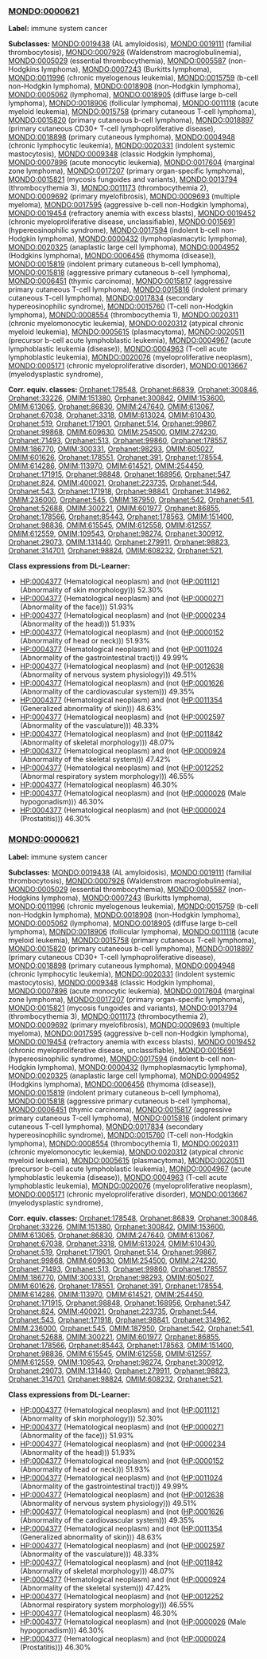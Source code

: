 
### [MONDO:0000621](http://purl.obolibrary.org/obo/MONDO_0000621)
**Label:** immune system cancer

**Subclasses:** [MONDO:0019438](http://purl.obolibrary.org/obo/MONDO_0019438) (AL amyloidosis), [MONDO:0019111](http://purl.obolibrary.org/obo/MONDO_0019111) (familial thrombocytosis), [MONDO:0007926](http://purl.obolibrary.org/obo/MONDO_0007926) (Waldenstrom macroglobulinemia), [MONDO:0005029](http://purl.obolibrary.org/obo/MONDO_0005029) (essential thrombocythemia), [MONDO:0005587](http://purl.obolibrary.org/obo/MONDO_0005587) (non-Hodgkins lymphoma), [MONDO:0007243](http://purl.obolibrary.org/obo/MONDO_0007243) (Burkitts lymphoma), [MONDO:0011996](http://purl.obolibrary.org/obo/MONDO_0011996) (chronic myelogenous leukemia), [MONDO:0015759](http://purl.obolibrary.org/obo/MONDO_0015759) (b-cell non-Hodgkin lymphoma), [MONDO:0018908](http://purl.obolibrary.org/obo/MONDO_0018908) (non-Hodgkin lymphoma), [MONDO:0005062](http://purl.obolibrary.org/obo/MONDO_0005062) (lymphoma), [MONDO:0018905](http://purl.obolibrary.org/obo/MONDO_0018905) (diffuse large b-cell lymphoma), [MONDO:0018906](http://purl.obolibrary.org/obo/MONDO_0018906) (follicular lymphoma), [MONDO:0011118](http://purl.obolibrary.org/obo/MONDO_0011118) (acute myeloid leukemia), [MONDO:0015758](http://purl.obolibrary.org/obo/MONDO_0015758) (primary cutaneous T-cell lymphoma), [MONDO:0015820](http://purl.obolibrary.org/obo/MONDO_0015820) (primary cutaneous b-cell lymphoma), [MONDO:0018897](http://purl.obolibrary.org/obo/MONDO_0018897) (primary cutaneous CD30+ T-cell lymphoproliferative disease), [MONDO:0018898](http://purl.obolibrary.org/obo/MONDO_0018898) (primary cutaneous lymphoma), [MONDO:0004948](http://purl.obolibrary.org/obo/MONDO_0004948) (chronic lymphocytic leukemia), [MONDO:0020331](http://purl.obolibrary.org/obo/MONDO_0020331) (indolent systemic mastocytosis), [MONDO:0009348](http://purl.obolibrary.org/obo/MONDO_0009348) (classic Hodgkin lymphoma), [MONDO:0007896](http://purl.obolibrary.org/obo/MONDO_0007896) (acute monocytic leukemia), [MONDO:0017604](http://purl.obolibrary.org/obo/MONDO_0017604) (marginal zone lymphoma), [MONDO:0017207](http://purl.obolibrary.org/obo/MONDO_0017207) (primary organ-specific lymphoma), [MONDO:0015821](http://purl.obolibrary.org/obo/MONDO_0015821) (mycosis fungoides and variants), [MONDO:0013794](http://purl.obolibrary.org/obo/MONDO_0013794) (thrombocythemia 3), [MONDO:0011173](http://purl.obolibrary.org/obo/MONDO_0011173) (thrombocythemia 2), [MONDO:0009692](http://purl.obolibrary.org/obo/MONDO_0009692) (primary myelofibrosis), [MONDO:0009693](http://purl.obolibrary.org/obo/MONDO_0009693) (multiple myeloma), [MONDO:0017595](http://purl.obolibrary.org/obo/MONDO_0017595) (aggressive b-cell non-Hodgkin lymphoma), [MONDO:0019454](http://purl.obolibrary.org/obo/MONDO_0019454) (refractory anemia with excess blasts), [MONDO:0019452](http://purl.obolibrary.org/obo/MONDO_0019452) (chronic myeloproliferative disease, unclassifiable), [MONDO:0015691](http://purl.obolibrary.org/obo/MONDO_0015691) (hypereosinophilic syndrome), [MONDO:0017594](http://purl.obolibrary.org/obo/MONDO_0017594) (indolent b-cell non-Hodgkin lymphoma), [MONDO:0000432](http://purl.obolibrary.org/obo/MONDO_0000432) (lymphoplasmacytic lymphoma), [MONDO:0020325](http://purl.obolibrary.org/obo/MONDO_0020325) (anaplastic large cell lymphoma), [MONDO:0004952](http://purl.obolibrary.org/obo/MONDO_0004952) (Hodgkins lymphoma), [MONDO:0006456](http://purl.obolibrary.org/obo/MONDO_0006456) (thymoma (disease)), [MONDO:0015819](http://purl.obolibrary.org/obo/MONDO_0015819) (indolent primary cutaneous b-cell lymphoma), [MONDO:0015818](http://purl.obolibrary.org/obo/MONDO_0015818) (aggressive primary cutaneous b-cell lymphoma), [MONDO:0006451](http://purl.obolibrary.org/obo/MONDO_0006451) (thymic carcinoma), [MONDO:0015817](http://purl.obolibrary.org/obo/MONDO_0015817) (aggressive primary cutaneous T-cell lymphoma), [MONDO:0015816](http://purl.obolibrary.org/obo/MONDO_0015816) (indolent primary cutaneous T-cell lymphoma), [MONDO:0017834](http://purl.obolibrary.org/obo/MONDO_0017834) (secondary hypereosinophilic syndrome), [MONDO:0015760](http://purl.obolibrary.org/obo/MONDO_0015760) (T-cell non-Hodgkin lymphoma), [MONDO:0008554](http://purl.obolibrary.org/obo/MONDO_0008554) (thrombocythemia 1), [MONDO:0020311](http://purl.obolibrary.org/obo/MONDO_0020311) (chronic myelomonocytic leukemia), [MONDO:0020312](http://purl.obolibrary.org/obo/MONDO_0020312) (atypical chronic myeloid leukemia), [MONDO:0005615](http://purl.obolibrary.org/obo/MONDO_0005615) (plasmacytoma), [MONDO:0020511](http://purl.obolibrary.org/obo/MONDO_0020511) (precursor b-cell acute lymphoblastic leukemia), [MONDO:0004967](http://purl.obolibrary.org/obo/MONDO_0004967) (acute lymphoblastic leukemia (disease)), [MONDO:0004963](http://purl.obolibrary.org/obo/MONDO_0004963) (T-cell acute lymphoblastic leukemia), [MONDO:0020076](http://purl.obolibrary.org/obo/MONDO_0020076) (myeloproliferative neoplasm), [MONDO:0005171](http://purl.obolibrary.org/obo/MONDO_0005171) (chronic myeloproliferative disorder), [MONDO:0013667](http://purl.obolibrary.org/obo/MONDO_0013667) (myelodysplastic syndrome), 

**Corr. equiv. classes:** [Orphanet:178548](http://www.orpha.net/ORDO/Orphanet_178548), [Orphanet:86839](http://www.orpha.net/ORDO/Orphanet_86839), [Orphanet:300846](http://www.orpha.net/ORDO/Orphanet_300846), [Orphanet:33226](http://www.orpha.net/ORDO/Orphanet_33226), [OMIM:151380](http://purl.obolibrary.org/obo/OMIM_151380), [Orphanet:300842](http://www.orpha.net/ORDO/Orphanet_300842), [OMIM:153600](http://purl.obolibrary.org/obo/OMIM_153600), [OMIM:613065](http://purl.obolibrary.org/obo/OMIM_613065), [Orphanet:86830](http://www.orpha.net/ORDO/Orphanet_86830), [OMIM:247640](http://purl.obolibrary.org/obo/OMIM_247640), [OMIM:613067](http://purl.obolibrary.org/obo/OMIM_613067), [Orphanet:67038](http://www.orpha.net/ORDO/Orphanet_67038), [Orphanet:3318](http://www.orpha.net/ORDO/Orphanet_3318), [OMIM:613024](http://purl.obolibrary.org/obo/OMIM_613024), [OMIM:610430](http://purl.obolibrary.org/obo/OMIM_610430), [Orphanet:519](http://www.orpha.net/ORDO/Orphanet_519), [Orphanet:171901](http://www.orpha.net/ORDO/Orphanet_171901), [Orphanet:514](http://www.orpha.net/ORDO/Orphanet_514), [Orphanet:99867](http://www.orpha.net/ORDO/Orphanet_99867), [Orphanet:99868](http://www.orpha.net/ORDO/Orphanet_99868), [OMIM:609630](http://purl.obolibrary.org/obo/OMIM_609630), [OMIM:254500](http://purl.obolibrary.org/obo/OMIM_254500), [OMIM:274230](http://purl.obolibrary.org/obo/OMIM_274230), [Orphanet:71493](http://www.orpha.net/ORDO/Orphanet_71493), [Orphanet:513](http://www.orpha.net/ORDO/Orphanet_513), [Orphanet:99860](http://www.orpha.net/ORDO/Orphanet_99860), [Orphanet:178557](http://www.orpha.net/ORDO/Orphanet_178557), [OMIM:186770](http://purl.obolibrary.org/obo/OMIM_186770), [OMIM:300331](http://purl.obolibrary.org/obo/OMIM_300331), [Orphanet:98293](http://www.orpha.net/ORDO/Orphanet_98293), [OMIM:605027](http://purl.obolibrary.org/obo/OMIM_605027), [OMIM:601626](http://purl.obolibrary.org/obo/OMIM_601626), [Orphanet:178551](http://www.orpha.net/ORDO/Orphanet_178551), [Orphanet:391](http://www.orpha.net/ORDO/Orphanet_391), [Orphanet:178554](http://www.orpha.net/ORDO/Orphanet_178554), [OMIM:614286](http://purl.obolibrary.org/obo/OMIM_614286), [OMIM:113970](http://purl.obolibrary.org/obo/OMIM_113970), [OMIM:614521](http://purl.obolibrary.org/obo/OMIM_614521), [OMIM:254450](http://purl.obolibrary.org/obo/OMIM_254450), [Orphanet:171915](http://www.orpha.net/ORDO/Orphanet_171915), [Orphanet:98848](http://www.orpha.net/ORDO/Orphanet_98848), [Orphanet:168956](http://www.orpha.net/ORDO/Orphanet_168956), [Orphanet:547](http://www.orpha.net/ORDO/Orphanet_547), [Orphanet:824](http://www.orpha.net/ORDO/Orphanet_824), [OMIM:400021](http://purl.obolibrary.org/obo/OMIM_400021), [Orphanet:223735](http://www.orpha.net/ORDO/Orphanet_223735), [Orphanet:544](http://www.orpha.net/ORDO/Orphanet_544), [Orphanet:543](http://www.orpha.net/ORDO/Orphanet_543), [Orphanet:171918](http://www.orpha.net/ORDO/Orphanet_171918), [Orphanet:98841](http://www.orpha.net/ORDO/Orphanet_98841), [Orphanet:314962](http://www.orpha.net/ORDO/Orphanet_314962), [OMIM:236000](http://purl.obolibrary.org/obo/OMIM_236000), [Orphanet:545](http://www.orpha.net/ORDO/Orphanet_545), [OMIM:187950](http://purl.obolibrary.org/obo/OMIM_187950), [Orphanet:542](http://www.orpha.net/ORDO/Orphanet_542), [Orphanet:541](http://www.orpha.net/ORDO/Orphanet_541), [Orphanet:52688](http://www.orpha.net/ORDO/Orphanet_52688), [OMIM:300221](http://purl.obolibrary.org/obo/OMIM_300221), [OMIM:601977](http://purl.obolibrary.org/obo/OMIM_601977), [Orphanet:86855](http://www.orpha.net/ORDO/Orphanet_86855), [Orphanet:178566](http://www.orpha.net/ORDO/Orphanet_178566), [Orphanet:85443](http://www.orpha.net/ORDO/Orphanet_85443), [Orphanet:178563](http://www.orpha.net/ORDO/Orphanet_178563), [OMIM:151400](http://purl.obolibrary.org/obo/OMIM_151400), [Orphanet:98836](http://www.orpha.net/ORDO/Orphanet_98836), [OMIM:615545](http://purl.obolibrary.org/obo/OMIM_615545), [OMIM:612558](http://purl.obolibrary.org/obo/OMIM_612558), [OMIM:612557](http://purl.obolibrary.org/obo/OMIM_612557), [OMIM:612559](http://purl.obolibrary.org/obo/OMIM_612559), [OMIM:109543](http://purl.obolibrary.org/obo/OMIM_109543), [Orphanet:98274](http://www.orpha.net/ORDO/Orphanet_98274), [Orphanet:300912](http://www.orpha.net/ORDO/Orphanet_300912), [Orphanet:29073](http://www.orpha.net/ORDO/Orphanet_29073), [OMIM:131440](http://purl.obolibrary.org/obo/OMIM_131440), [Orphanet:279911](http://www.orpha.net/ORDO/Orphanet_279911), [Orphanet:98823](http://www.orpha.net/ORDO/Orphanet_98823), [Orphanet:314701](http://www.orpha.net/ORDO/Orphanet_314701), [Orphanet:98824](http://www.orpha.net/ORDO/Orphanet_98824), [OMIM:608232](http://purl.obolibrary.org/obo/OMIM_608232), [Orphanet:521](http://www.orpha.net/ORDO/Orphanet_521), 

**Class expressions from DL-Learner:**

- [HP:0004377](http://purl.obolibrary.org/obo/HP_0004377) (Hematological neoplasm) and (not ([HP:0011121](http://purl.obolibrary.org/obo/HP_0011121) (Abnormality of skin morphology))) 52.30%
- [HP:0004377](http://purl.obolibrary.org/obo/HP_0004377) (Hematological neoplasm) and (not ([HP:0000271](http://purl.obolibrary.org/obo/HP_0000271) (Abnormality of the face))) 51.93%
- [HP:0004377](http://purl.obolibrary.org/obo/HP_0004377) (Hematological neoplasm) and (not ([HP:0000234](http://purl.obolibrary.org/obo/HP_0000234) (Abnormality of the head))) 51.93%
- [HP:0004377](http://purl.obolibrary.org/obo/HP_0004377) (Hematological neoplasm) and (not ([HP:0000152](http://purl.obolibrary.org/obo/HP_0000152) (Abnormality of head or neck))) 51.93%
- [HP:0004377](http://purl.obolibrary.org/obo/HP_0004377) (Hematological neoplasm) and (not ([HP:0011024](http://purl.obolibrary.org/obo/HP_0011024) (Abnormality of the gastrointestinal tract))) 49.99%
- [HP:0004377](http://purl.obolibrary.org/obo/HP_0004377) (Hematological neoplasm) and (not ([HP:0012638](http://purl.obolibrary.org/obo/HP_0012638) (Abnormality of nervous system physiology))) 49.51%
- [HP:0004377](http://purl.obolibrary.org/obo/HP_0004377) (Hematological neoplasm) and (not ([HP:0001626](http://purl.obolibrary.org/obo/HP_0001626) (Abnormality of the cardiovascular system))) 49.35%
- [HP:0004377](http://purl.obolibrary.org/obo/HP_0004377) (Hematological neoplasm) and (not ([HP:0011354](http://purl.obolibrary.org/obo/HP_0011354) (Generalized abnormality of skin))) 48.63%
- [HP:0004377](http://purl.obolibrary.org/obo/HP_0004377) (Hematological neoplasm) and (not ([HP:0002597](http://purl.obolibrary.org/obo/HP_0002597) (Abnormality of the vasculature))) 48.33%
- [HP:0004377](http://purl.obolibrary.org/obo/HP_0004377) (Hematological neoplasm) and (not ([HP:0011842](http://purl.obolibrary.org/obo/HP_0011842) (Abnormality of skeletal morphology))) 48.07%
- [HP:0004377](http://purl.obolibrary.org/obo/HP_0004377) (Hematological neoplasm) and (not ([HP:0000924](http://purl.obolibrary.org/obo/HP_0000924) (Abnormality of the skeletal system))) 47.42%
- [HP:0004377](http://purl.obolibrary.org/obo/HP_0004377) (Hematological neoplasm) and (not ([HP:0012252](http://purl.obolibrary.org/obo/HP_0012252) (Abnormal respiratory system morphology))) 46.55%
- [HP:0004377](http://purl.obolibrary.org/obo/HP_0004377) (Hematological neoplasm) 46.30%
- [HP:0004377](http://purl.obolibrary.org/obo/HP_0004377) (Hematological neoplasm) and (not ([HP:0000026](http://purl.obolibrary.org/obo/HP_0000026) (Male hypogonadism))) 46.30%
- [HP:0004377](http://purl.obolibrary.org/obo/HP_0004377) (Hematological neoplasm) and (not ([HP:0000024](http://purl.obolibrary.org/obo/HP_0000024) (Prostatitis))) 46.30%



### [MONDO:0000621](http://purl.obolibrary.org/obo/MONDO_0000621)
**Label:** immune system cancer

**Subclasses:** [MONDO:0019438](http://purl.obolibrary.org/obo/MONDO_0019438) (AL amyloidosis), [MONDO:0019111](http://purl.obolibrary.org/obo/MONDO_0019111) (familial thrombocytosis), [MONDO:0007926](http://purl.obolibrary.org/obo/MONDO_0007926) (Waldenstrom macroglobulinemia), [MONDO:0005029](http://purl.obolibrary.org/obo/MONDO_0005029) (essential thrombocythemia), [MONDO:0005587](http://purl.obolibrary.org/obo/MONDO_0005587) (non-Hodgkins lymphoma), [MONDO:0007243](http://purl.obolibrary.org/obo/MONDO_0007243) (Burkitts lymphoma), [MONDO:0011996](http://purl.obolibrary.org/obo/MONDO_0011996) (chronic myelogenous leukemia), [MONDO:0015759](http://purl.obolibrary.org/obo/MONDO_0015759) (b-cell non-Hodgkin lymphoma), [MONDO:0018908](http://purl.obolibrary.org/obo/MONDO_0018908) (non-Hodgkin lymphoma), [MONDO:0005062](http://purl.obolibrary.org/obo/MONDO_0005062) (lymphoma), [MONDO:0018905](http://purl.obolibrary.org/obo/MONDO_0018905) (diffuse large b-cell lymphoma), [MONDO:0018906](http://purl.obolibrary.org/obo/MONDO_0018906) (follicular lymphoma), [MONDO:0011118](http://purl.obolibrary.org/obo/MONDO_0011118) (acute myeloid leukemia), [MONDO:0015758](http://purl.obolibrary.org/obo/MONDO_0015758) (primary cutaneous T-cell lymphoma), [MONDO:0015820](http://purl.obolibrary.org/obo/MONDO_0015820) (primary cutaneous b-cell lymphoma), [MONDO:0018897](http://purl.obolibrary.org/obo/MONDO_0018897) (primary cutaneous CD30+ T-cell lymphoproliferative disease), [MONDO:0018898](http://purl.obolibrary.org/obo/MONDO_0018898) (primary cutaneous lymphoma), [MONDO:0004948](http://purl.obolibrary.org/obo/MONDO_0004948) (chronic lymphocytic leukemia), [MONDO:0020331](http://purl.obolibrary.org/obo/MONDO_0020331) (indolent systemic mastocytosis), [MONDO:0009348](http://purl.obolibrary.org/obo/MONDO_0009348) (classic Hodgkin lymphoma), [MONDO:0007896](http://purl.obolibrary.org/obo/MONDO_0007896) (acute monocytic leukemia), [MONDO:0017604](http://purl.obolibrary.org/obo/MONDO_0017604) (marginal zone lymphoma), [MONDO:0017207](http://purl.obolibrary.org/obo/MONDO_0017207) (primary organ-specific lymphoma), [MONDO:0015821](http://purl.obolibrary.org/obo/MONDO_0015821) (mycosis fungoides and variants), [MONDO:0013794](http://purl.obolibrary.org/obo/MONDO_0013794) (thrombocythemia 3), [MONDO:0011173](http://purl.obolibrary.org/obo/MONDO_0011173) (thrombocythemia 2), [MONDO:0009692](http://purl.obolibrary.org/obo/MONDO_0009692) (primary myelofibrosis), [MONDO:0009693](http://purl.obolibrary.org/obo/MONDO_0009693) (multiple myeloma), [MONDO:0017595](http://purl.obolibrary.org/obo/MONDO_0017595) (aggressive b-cell non-Hodgkin lymphoma), [MONDO:0019454](http://purl.obolibrary.org/obo/MONDO_0019454) (refractory anemia with excess blasts), [MONDO:0019452](http://purl.obolibrary.org/obo/MONDO_0019452) (chronic myeloproliferative disease, unclassifiable), [MONDO:0015691](http://purl.obolibrary.org/obo/MONDO_0015691) (hypereosinophilic syndrome), [MONDO:0017594](http://purl.obolibrary.org/obo/MONDO_0017594) (indolent b-cell non-Hodgkin lymphoma), [MONDO:0000432](http://purl.obolibrary.org/obo/MONDO_0000432) (lymphoplasmacytic lymphoma), [MONDO:0020325](http://purl.obolibrary.org/obo/MONDO_0020325) (anaplastic large cell lymphoma), [MONDO:0004952](http://purl.obolibrary.org/obo/MONDO_0004952) (Hodgkins lymphoma), [MONDO:0006456](http://purl.obolibrary.org/obo/MONDO_0006456) (thymoma (disease)), [MONDO:0015819](http://purl.obolibrary.org/obo/MONDO_0015819) (indolent primary cutaneous b-cell lymphoma), [MONDO:0015818](http://purl.obolibrary.org/obo/MONDO_0015818) (aggressive primary cutaneous b-cell lymphoma), [MONDO:0006451](http://purl.obolibrary.org/obo/MONDO_0006451) (thymic carcinoma), [MONDO:0015817](http://purl.obolibrary.org/obo/MONDO_0015817) (aggressive primary cutaneous T-cell lymphoma), [MONDO:0015816](http://purl.obolibrary.org/obo/MONDO_0015816) (indolent primary cutaneous T-cell lymphoma), [MONDO:0017834](http://purl.obolibrary.org/obo/MONDO_0017834) (secondary hypereosinophilic syndrome), [MONDO:0015760](http://purl.obolibrary.org/obo/MONDO_0015760) (T-cell non-Hodgkin lymphoma), [MONDO:0008554](http://purl.obolibrary.org/obo/MONDO_0008554) (thrombocythemia 1), [MONDO:0020311](http://purl.obolibrary.org/obo/MONDO_0020311) (chronic myelomonocytic leukemia), [MONDO:0020312](http://purl.obolibrary.org/obo/MONDO_0020312) (atypical chronic myeloid leukemia), [MONDO:0005615](http://purl.obolibrary.org/obo/MONDO_0005615) (plasmacytoma), [MONDO:0020511](http://purl.obolibrary.org/obo/MONDO_0020511) (precursor b-cell acute lymphoblastic leukemia), [MONDO:0004967](http://purl.obolibrary.org/obo/MONDO_0004967) (acute lymphoblastic leukemia (disease)), [MONDO:0004963](http://purl.obolibrary.org/obo/MONDO_0004963) (T-cell acute lymphoblastic leukemia), [MONDO:0020076](http://purl.obolibrary.org/obo/MONDO_0020076) (myeloproliferative neoplasm), [MONDO:0005171](http://purl.obolibrary.org/obo/MONDO_0005171) (chronic myeloproliferative disorder), [MONDO:0013667](http://purl.obolibrary.org/obo/MONDO_0013667) (myelodysplastic syndrome), 

**Corr. equiv. classes:** [Orphanet:178548](http://www.orpha.net/ORDO/Orphanet_178548), [Orphanet:86839](http://www.orpha.net/ORDO/Orphanet_86839), [Orphanet:300846](http://www.orpha.net/ORDO/Orphanet_300846), [Orphanet:33226](http://www.orpha.net/ORDO/Orphanet_33226), [OMIM:151380](http://purl.obolibrary.org/obo/OMIM_151380), [Orphanet:300842](http://www.orpha.net/ORDO/Orphanet_300842), [OMIM:153600](http://purl.obolibrary.org/obo/OMIM_153600), [OMIM:613065](http://purl.obolibrary.org/obo/OMIM_613065), [Orphanet:86830](http://www.orpha.net/ORDO/Orphanet_86830), [OMIM:247640](http://purl.obolibrary.org/obo/OMIM_247640), [OMIM:613067](http://purl.obolibrary.org/obo/OMIM_613067), [Orphanet:67038](http://www.orpha.net/ORDO/Orphanet_67038), [Orphanet:3318](http://www.orpha.net/ORDO/Orphanet_3318), [OMIM:613024](http://purl.obolibrary.org/obo/OMIM_613024), [OMIM:610430](http://purl.obolibrary.org/obo/OMIM_610430), [Orphanet:519](http://www.orpha.net/ORDO/Orphanet_519), [Orphanet:171901](http://www.orpha.net/ORDO/Orphanet_171901), [Orphanet:514](http://www.orpha.net/ORDO/Orphanet_514), [Orphanet:99867](http://www.orpha.net/ORDO/Orphanet_99867), [Orphanet:99868](http://www.orpha.net/ORDO/Orphanet_99868), [OMIM:609630](http://purl.obolibrary.org/obo/OMIM_609630), [OMIM:254500](http://purl.obolibrary.org/obo/OMIM_254500), [OMIM:274230](http://purl.obolibrary.org/obo/OMIM_274230), [Orphanet:71493](http://www.orpha.net/ORDO/Orphanet_71493), [Orphanet:513](http://www.orpha.net/ORDO/Orphanet_513), [Orphanet:99860](http://www.orpha.net/ORDO/Orphanet_99860), [Orphanet:178557](http://www.orpha.net/ORDO/Orphanet_178557), [OMIM:186770](http://purl.obolibrary.org/obo/OMIM_186770), [OMIM:300331](http://purl.obolibrary.org/obo/OMIM_300331), [Orphanet:98293](http://www.orpha.net/ORDO/Orphanet_98293), [OMIM:605027](http://purl.obolibrary.org/obo/OMIM_605027), [OMIM:601626](http://purl.obolibrary.org/obo/OMIM_601626), [Orphanet:178551](http://www.orpha.net/ORDO/Orphanet_178551), [Orphanet:391](http://www.orpha.net/ORDO/Orphanet_391), [Orphanet:178554](http://www.orpha.net/ORDO/Orphanet_178554), [OMIM:614286](http://purl.obolibrary.org/obo/OMIM_614286), [OMIM:113970](http://purl.obolibrary.org/obo/OMIM_113970), [OMIM:614521](http://purl.obolibrary.org/obo/OMIM_614521), [OMIM:254450](http://purl.obolibrary.org/obo/OMIM_254450), [Orphanet:171915](http://www.orpha.net/ORDO/Orphanet_171915), [Orphanet:98848](http://www.orpha.net/ORDO/Orphanet_98848), [Orphanet:168956](http://www.orpha.net/ORDO/Orphanet_168956), [Orphanet:547](http://www.orpha.net/ORDO/Orphanet_547), [Orphanet:824](http://www.orpha.net/ORDO/Orphanet_824), [OMIM:400021](http://purl.obolibrary.org/obo/OMIM_400021), [Orphanet:223735](http://www.orpha.net/ORDO/Orphanet_223735), [Orphanet:544](http://www.orpha.net/ORDO/Orphanet_544), [Orphanet:543](http://www.orpha.net/ORDO/Orphanet_543), [Orphanet:171918](http://www.orpha.net/ORDO/Orphanet_171918), [Orphanet:98841](http://www.orpha.net/ORDO/Orphanet_98841), [Orphanet:314962](http://www.orpha.net/ORDO/Orphanet_314962), [OMIM:236000](http://purl.obolibrary.org/obo/OMIM_236000), [Orphanet:545](http://www.orpha.net/ORDO/Orphanet_545), [OMIM:187950](http://purl.obolibrary.org/obo/OMIM_187950), [Orphanet:542](http://www.orpha.net/ORDO/Orphanet_542), [Orphanet:541](http://www.orpha.net/ORDO/Orphanet_541), [Orphanet:52688](http://www.orpha.net/ORDO/Orphanet_52688), [OMIM:300221](http://purl.obolibrary.org/obo/OMIM_300221), [OMIM:601977](http://purl.obolibrary.org/obo/OMIM_601977), [Orphanet:86855](http://www.orpha.net/ORDO/Orphanet_86855), [Orphanet:178566](http://www.orpha.net/ORDO/Orphanet_178566), [Orphanet:85443](http://www.orpha.net/ORDO/Orphanet_85443), [Orphanet:178563](http://www.orpha.net/ORDO/Orphanet_178563), [OMIM:151400](http://purl.obolibrary.org/obo/OMIM_151400), [Orphanet:98836](http://www.orpha.net/ORDO/Orphanet_98836), [OMIM:615545](http://purl.obolibrary.org/obo/OMIM_615545), [OMIM:612558](http://purl.obolibrary.org/obo/OMIM_612558), [OMIM:612557](http://purl.obolibrary.org/obo/OMIM_612557), [OMIM:612559](http://purl.obolibrary.org/obo/OMIM_612559), [OMIM:109543](http://purl.obolibrary.org/obo/OMIM_109543), [Orphanet:98274](http://www.orpha.net/ORDO/Orphanet_98274), [Orphanet:300912](http://www.orpha.net/ORDO/Orphanet_300912), [Orphanet:29073](http://www.orpha.net/ORDO/Orphanet_29073), [OMIM:131440](http://purl.obolibrary.org/obo/OMIM_131440), [Orphanet:279911](http://www.orpha.net/ORDO/Orphanet_279911), [Orphanet:98823](http://www.orpha.net/ORDO/Orphanet_98823), [Orphanet:314701](http://www.orpha.net/ORDO/Orphanet_314701), [Orphanet:98824](http://www.orpha.net/ORDO/Orphanet_98824), [OMIM:608232](http://purl.obolibrary.org/obo/OMIM_608232), [Orphanet:521](http://www.orpha.net/ORDO/Orphanet_521), 

**Class expressions from DL-Learner:**

- [HP:0004377](http://purl.obolibrary.org/obo/HP_0004377) (Hematological neoplasm) and (not ([HP:0011121](http://purl.obolibrary.org/obo/HP_0011121) (Abnormality of skin morphology))) 52.30%
- [HP:0004377](http://purl.obolibrary.org/obo/HP_0004377) (Hematological neoplasm) and (not ([HP:0000271](http://purl.obolibrary.org/obo/HP_0000271) (Abnormality of the face))) 51.93%
- [HP:0004377](http://purl.obolibrary.org/obo/HP_0004377) (Hematological neoplasm) and (not ([HP:0000234](http://purl.obolibrary.org/obo/HP_0000234) (Abnormality of the head))) 51.93%
- [HP:0004377](http://purl.obolibrary.org/obo/HP_0004377) (Hematological neoplasm) and (not ([HP:0000152](http://purl.obolibrary.org/obo/HP_0000152) (Abnormality of head or neck))) 51.93%
- [HP:0004377](http://purl.obolibrary.org/obo/HP_0004377) (Hematological neoplasm) and (not ([HP:0011024](http://purl.obolibrary.org/obo/HP_0011024) (Abnormality of the gastrointestinal tract))) 49.99%
- [HP:0004377](http://purl.obolibrary.org/obo/HP_0004377) (Hematological neoplasm) and (not ([HP:0012638](http://purl.obolibrary.org/obo/HP_0012638) (Abnormality of nervous system physiology))) 49.51%
- [HP:0004377](http://purl.obolibrary.org/obo/HP_0004377) (Hematological neoplasm) and (not ([HP:0001626](http://purl.obolibrary.org/obo/HP_0001626) (Abnormality of the cardiovascular system))) 49.35%
- [HP:0004377](http://purl.obolibrary.org/obo/HP_0004377) (Hematological neoplasm) and (not ([HP:0011354](http://purl.obolibrary.org/obo/HP_0011354) (Generalized abnormality of skin))) 48.63%
- [HP:0004377](http://purl.obolibrary.org/obo/HP_0004377) (Hematological neoplasm) and (not ([HP:0002597](http://purl.obolibrary.org/obo/HP_0002597) (Abnormality of the vasculature))) 48.33%
- [HP:0004377](http://purl.obolibrary.org/obo/HP_0004377) (Hematological neoplasm) and (not ([HP:0011842](http://purl.obolibrary.org/obo/HP_0011842) (Abnormality of skeletal morphology))) 48.07%
- [HP:0004377](http://purl.obolibrary.org/obo/HP_0004377) (Hematological neoplasm) and (not ([HP:0000924](http://purl.obolibrary.org/obo/HP_0000924) (Abnormality of the skeletal system))) 47.42%
- [HP:0004377](http://purl.obolibrary.org/obo/HP_0004377) (Hematological neoplasm) and (not ([HP:0012252](http://purl.obolibrary.org/obo/HP_0012252) (Abnormal respiratory system morphology))) 46.55%
- [HP:0004377](http://purl.obolibrary.org/obo/HP_0004377) (Hematological neoplasm) 46.30%
- [HP:0004377](http://purl.obolibrary.org/obo/HP_0004377) (Hematological neoplasm) and (not ([HP:0000026](http://purl.obolibrary.org/obo/HP_0000026) (Male hypogonadism))) 46.30%
- [HP:0004377](http://purl.obolibrary.org/obo/HP_0004377) (Hematological neoplasm) and (not ([HP:0000024](http://purl.obolibrary.org/obo/HP_0000024) (Prostatitis))) 46.30%


